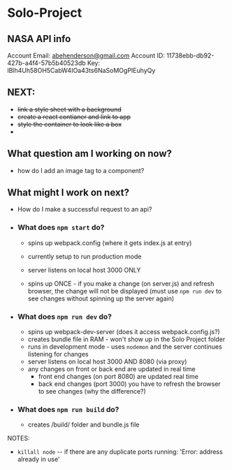 # Solo-Project

## NASA API info
Account Email: abehenderson@gmail.com
Account ID: 11738ebb-db92-427b-a4f4-57b5b40523db
Key: lBlh4Uh58OH5CabW4IOa43ts6NaSoMOgPIEuhyQy

## NEXT:
- ~~link a style sheet with a background~~
- ~~create a react contianer and link to app~~
- ~~style the container to look like a box~~
- 

## What question am I working on now?
- how do I add an image tag to a component?

## What might I work on next?
- How do I make a successful request to an api?



- ### What does `npm start` do?
  - spins up webpack.config (where it gets index.js at entry)

  - currently setup to run production mode
  - server listens on local host 3000 ONLY
  - spins up ONCE - if you make a change (on server.js) and refresh browser, the change will not be displayed (must use `npm run dev` to see changes without spinning up the server again)
- ### What does `npm run dev` do?
  - spins up webpack-dev-server (does it access webpack.config.js?)
  - creates bundle file in RAM - won't show up in the Solo Project folder 
  - runs in development mode - uses `nodemon` and the server continues listening for changes
  - server listens on local host 3000 AND 8080 (via proxy)
  - any changes on front or back end are updated in real time
    - front end changes (on port 8080) are updated real time
    - back end changes (port 3000) you have to refresh the browser to see changes (why the difference?)
- ### What does `npm run build` do?
  - creates /build/ folder and bundle.js file

NOTES:
  -  `killall node` -- if there are any duplicate ports running: 'Error: address already in use'
